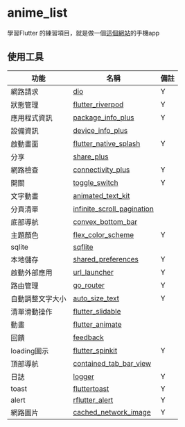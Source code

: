 # anime_list

學習Flutter 的練習項目，就是做一個[這個網站](https://acgntaiwan.github.io/Anime-List/)的手機app

## 使用工具

| 功能        | 名稱          | 備註 |
|-----------| ---        |----|
| 網路請求      | [dio](https://pub.dev/packages/dio 'dio') | Y  |
| 狀態管理      | [flutter_riverpod](https://pub.dev/packages/flutter_riverpod 'flutter_riverpod') | Y  |
| 應用程式資訊    | [package_info_plus](https://pub.dev/packages/package_info_plus 'package_info_plus')       | Y  |
| 設備資訊      | [device_info_plus](https://pub.dev/packages/device_info_plus 'device_info_plus')       |    |
| 啟動畫面      | [flutter_native_splash](https://pub.dev/packages/flutter_native_splash 'flutter_native_splash')       | Y  |
| 分享        | [share_plus](https://pub.dev/packages/share_plus 'share_plus ')       |    |
| 網路檢查      | [connectivity_plus](https://pub.dev/packages/connectivity_plus 'connectivity_plus')       | Y  |
| 開關        | [toggle_switch](https://pub.dev/packages/toggle_switch 'toggle_switch')       | Y  |
| 文字動畫      | [animated_text_kit](https://pub.dev/packages/animated_text_kit 'animated_text_kit')       |    |
| 分頁清單      | [infinite_scroll_pagination](https://pub.dev/packages/infinite_scroll_pagination 'infinite_scroll_pagination')       |    |
| 底部導航      | [convex_bottom_bar](https://pub.dev/packages/convex_bottom_bar 'convex_bottom_bar')       |    |
| 主題顏色      | [flex_color_scheme](https://pub.dev/packages/flex_color_scheme 'flex_color_scheme')       | Y  |
| sqlite    | [sqflite](https://pub.dev/packages/sqflite 'sqflite')       |    |
| 本地儲存      | [shared_preferences](https://pub.dev/packages/shared_preferences 'shared_preferences')       | Y  |
| 啟動外部應用    | [url_launcher](https://pub.dev/packages/url_launcher 'url_launcher')       | Y  |
| 路由管理      | [go_router](https://pub.dev/packages/go_router 'go_router')       | Y  |
| 自動調整文字大小  | [auto_size_text](https://pub.dev/packages/auto_size_text 'auto_size_text')       | Y  |
| 清單滑動操作    | [flutter_slidable](https://pub.dev/packages/flutter_slidable 'flutter_slidable')       |    |
| 動畫        | [flutter_animate](https://pub.dev/packages/flutter_animate 'flutter_animate')       |    |
| 回饋        | [feedback](https://pub.dev/packages/feedback 'feedback')       |    |
| loading圖示 | [flutter_spinkit](https://pub.dev/packages/flutter_spinkit 'flutter_spinkit')       | Y  |
| 頂部導航      | [contained_tab_bar_view](https://pub.dev/packages/contained_tab_bar_view 'contained_tab_bar_view')       |    |
| 日誌        | [logger](https://pub.dev/packages/logger 'logger')       | Y  |
| toast     | [fluttertoast](https://pub.dev/packages/fluttertoast 'fluttertoast')       | Y  |
| alert     | [rflutter_alert](https://pub.dev/packages/rflutter_alert 'rflutter_alert')       | Y  |
| 網路圖片      | [cached_network_image](https://pub.dev/packages/cached_network_image 'cached_network_image')       | Y  |

